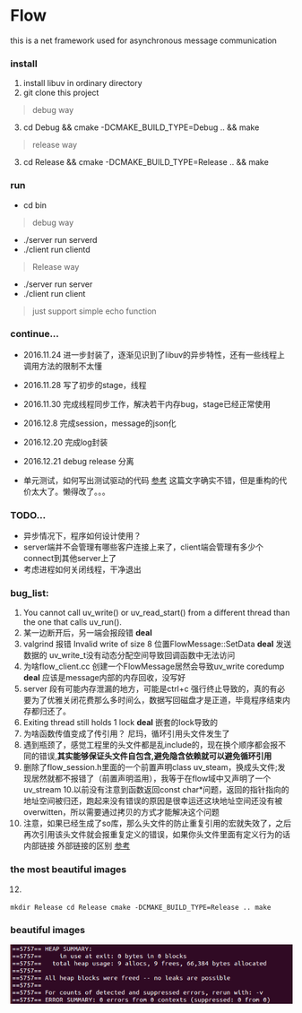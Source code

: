 # Flow
this is a net framework used for asynchronous message communication

### install
1. install libuv in ordinary directory
2. git clone this project

> debug way
3. cd Debug && cmake -DCMAKE_BUILD_TYPE=Debug .. && make
> release way
3. cd Release && cmake  -DCMAKE_BUILD_TYPE=Release .. && make

### run
- cd bin
> debug way
- ./server    run serverd
- ./client    run clientd

> Release way
- ./server    run server
- ./client    run client

> just support simple echo function

### continue...
- 2016.11.24 进一步封装了，逐渐见识到了libuv的异步特性，还有一些线程上调用方法的限制不太懂

- 2016.11.28 写了初步的stage，线程

- 2016.11.30 完成线程同步工作，解决若干内存bug，stage已经正常使用

- 2016.12.8 完成session，message的json化

- 2016.12.20 完成log封装

- 2016.12.21 debug release 分离

- 单元测试，如何写出测试驱动的代码 [参考](https://www.toptal.com/qa/how-to-write-testable-code-and-why-it-matters)
  这篇文字确实不错，但是重构的代价太大了。懒得改了。。。
### TODO...
- 异步情况下，程序如何设计使用？
- server端并不会管理有哪些客户连接上来了，client端会管理有多少个connect到其他server上了
- 考虑进程如何关闭线程，干净退出

### bug_list:
1. You cannot call uv_write() or uv_read_start() from a different thread than the one that calls uv_run().
2. 某一边断开后，另一端会报段错  **deal**
3. valgrind 报错 Invalid write of size 8 位置FlowMessage::SetData **deal** 发送数据的 uv_write_t没有动态分配空间导致回调函数中无法访问
4. 为啥flow_client.cc 创建一个FlowMessage居然会导致uv_write coredump **deal** 应该是message内部的内存回收，没写好
5. server 段有可能内存泄漏的地方，可能是ctrl+c 强行终止导致的，真的有必要为了优雅关闭花费那么多时间么，数据写回磁盘才是正道，毕竟程序结束内存都归还了。
6. Exiting thread still holds 1 lock **deal** 嵌套的lock导致的
7. 为啥函数传值变成了传引用？ 尼玛，循环引用头文件发生了
8. 遇到瓶颈了，感觉工程里的头文件都是乱include的，现在换个顺序都会报不同的错误,**其实能够保证头文件自包含,避免隐含依赖就可以避免循环引用**
9. 删除了flow_session.h里面的一个前置声明class uv_steam，换成头文件;发现居然就都不报错了（前置声明滥用），我等于在flow域中又声明了一个uv_stream
10.以前没有注意到函数返回const char*问题，返回的指针指向的地址空间被归还，跑起来没有错误的原因是很幸运还这块地址空间还没有被overwitten，所以需要通过拷贝的方式才能解决这个问题
11. 注意，如果已经生成了so库，那么头文件的防止重复引用的宏就失效了，之后再次引用该头文件就会报重复定义的错误，如果你头文件里面有定义行为的话
内部链接 外部链接的区别 [参考](http://blog.csdn.net/ithzhang/article/details/8119286) 
### the most beautiful images
12. 
`mkdir Release
cd Release
cmake -DCMAKE_BUILD_TYPE=Release ..
make`

### beautiful images
![0 error memory](https://github.com/hunterzhao/flow/blob/master/images/happy1.png)